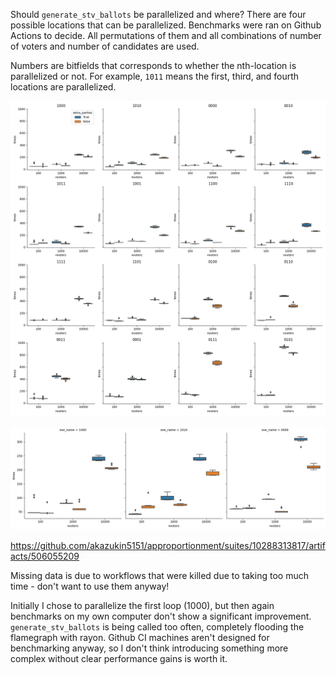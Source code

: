 Should `generate_stv_ballots` be parallelized and where? There are four possible locations that can be parallelized. Benchmarks were ran on Github Actions to decide. All permutations of them and all combinations of number of voters and number of candidates are used.

Numbers are bitfields that corresponds to whether the nth-location is parallelized or not. For example, `1011` means the first, third, and fourth locations are parallelized.

![matrix](./matrix.png)

![boxplots](./boxplots.png)

https://github.com/akazukin5151/approportionment/suites/10288313817/artifacts/506055209

Missing data is due to workflows that were killed due to taking too much time - don't want to use them anyway!

Initially I chose to parallelize the first loop (1000), but then again benchmarks on my own computer don't show a significant improvement. `generate_stv_ballots` is being called too often, completely flooding the flamegraph with rayon. Github CI machines aren't designed for benchmarking anyway, so I don't think introducing something more complex without clear performance gains is worth it.
